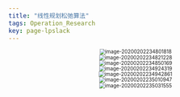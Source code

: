 ```yaml
---
title: "线性规划松弛算法"
tags: Operation_Research
key: page-lpslack
---
```




<!--more-->

<center><img src="../../../assets/images/image-20200202234801818.png" alt="image-20200202234801818" style="zoom:70%;" /></center>

<center> <img src="../../../assets/images/image-20200202234821228.png" alt="image-20200202234821228" style="zoom:70%;" /></center>

<center> <img src="../../../assets/images/image-20200202234850169.png" alt="image-20200202234850169" style="zoom:70%;" /></center>

<center> <img src="../../../assets/images/image-20200202234924319.png" alt="image-20200202234924319" style="zoom:70%;" /></center>

<center> <img src="../../../assets/images/image-20200202234942861.png" alt="image-20200202234942861" style="zoom:70%;" /></center>

<center> <img src="../../../assets/images/image-20200202235010947.png" alt="image-20200202235010947" style="zoom:70%;" /></center>

<center> <img src="../../../assets/images/image-20200202235031555.png" alt="image-20200202235031555" style="zoom:70%;" /></center>

